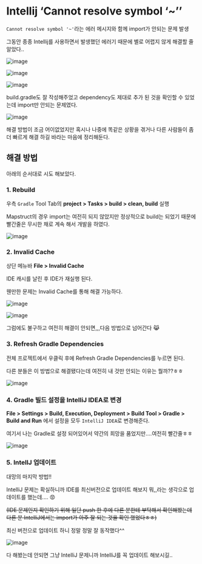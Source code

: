 # Intellij ‘Cannot resolve symbol ‘~’’

`Cannot resolve symbol '~'`라는 에러 메시지와 함께 import가 안되는 문제 발생

그동안 종종 Intellij를 사용하면서 발생했던 에러기 때문에 별로 어렵지 않게 해결할 줄 알았다..

![image](https://user-images.githubusercontent.com/74949294/160094376-ab4afb33-29c2-4664-a64b-f400170612a3.png)

![image](https://user-images.githubusercontent.com/74949294/160094395-1857500a-387e-4a3b-ab31-3c9c0335cb37.png)

![image](https://user-images.githubusercontent.com/74949294/160094419-875b1a95-fb7f-44e6-8448-54d90e56ff05.png)

build.gradle도 잘 작성해주었고 dependency도 제대로 추가 된 것을 확인할 수 있었는데 import만 안되는 문제였다.

![image](https://user-images.githubusercontent.com/74949294/160094435-53d484ec-c725-4bb6-8a0c-729c5a8219fa.png)

해결 방법이 조금 어이없었지만 혹시나 나중에 똑같은 상황을 겪거나 다른 사람들이 좀 더 빠르게 해결 하길 바라는 마음에 정리해둔다.

## 해결 방법

아래의 순서대로 시도 해보았다. 

### 1. Rebuild

우측 `Gradle` Tool Tab의 **project > Tasks > build > clean, build** 실행

Mapstruct의 경우 import는 여전히 되지 않았지만 정상적으로 build는 되었기 때문에 빨간줄은 무시한 채로 계속 해서 개발을 하였다. 

![image](https://user-images.githubusercontent.com/74949294/160094469-ac873db9-3f5c-40a0-9792-1b8005b81d2f.png)

### 2. Invalid Cache

상단 메뉴바 **File > Invalid Cache** 

IDE 캐시를 날린 후 IDE가 재실행 된다. 

웬만한 문제는 Invalid Cache를 통해 해결 가능하다. 

![image](https://user-images.githubusercontent.com/74949294/160094501-33ebf3e7-8b60-498e-825c-dbd87d889827.png)

![image](https://user-images.githubusercontent.com/74949294/160094527-f3b3fb52-22e1-478f-9da2-f1cd1ea5352d.png)

그럼에도 불구하고 여전히 해결이 안되면,,,다음 방법으로 넘어간다 😹

### 3. Refresh Gradle Dependencies

전체 프로젝트에서 우클릭 후에 Refresh Gradle Dependencies를 누르면 된다.

다른 분들은 이 방법으로 해결됐다는데 여전히 내 것만 안되는 이유는 뭘까??ㅎㅎ

![image](https://user-images.githubusercontent.com/74949294/160094560-1fd01049-eb9d-40ff-8146-2ab8ee67e911.png)

### 4. Gradle 빌드 설정을 IntelliJ IDEA로 변경

**File > Settings > Build, Execution, Deployment > Build Tool > Gradle > Build and Run** 에서 설정을 모두 `IntelliJ IDEA`로 변경해준다.

여기서 나는 Gradle로 설정 되어있어서 약간의 희망을 품었지만....여전히 빨간줄ㅎㅎ

![image](https://user-images.githubusercontent.com/74949294/160094594-8052db2d-1462-4acb-9ac4-f8ffb75b7bcd.png)

### 5. IntellJ 업데이트

대망의 마지막 방법!!

IntelliJ 문제는 확실하니까 IDE를 최신버전으로 업데이트 해보지 뭐,,라는 생각으로 업데이트를 했는데.... 😡

~~(IDE 문제인지 확인하기 위해 일단 push 한 후에 다른 분한테 부탁해서 확인해봤는데 다른 분 IntelliJ에서는 import가 아주 잘 되는 것을 확인 했었다ㅎㅎ)~~

최신 버전으로 업데이트 하니 정말 정말 잘 동작했다^^

![image](https://user-images.githubusercontent.com/74949294/160094618-2c3efd48-8a80-4dc2-886a-51416dc9cf51.png)

다 해봤는데 안되면 그냥 IntelliJ 문제니까 IntelliJ를 꼭 업데이트 해보시길..

